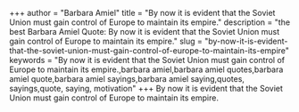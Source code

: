 +++
author = "Barbara Amiel"
title = "By now it is evident that the Soviet Union must gain control of Europe to maintain its empire."
description = "the best Barbara Amiel Quote: By now it is evident that the Soviet Union must gain control of Europe to maintain its empire."
slug = "by-now-it-is-evident-that-the-soviet-union-must-gain-control-of-europe-to-maintain-its-empire"
keywords = "By now it is evident that the Soviet Union must gain control of Europe to maintain its empire.,barbara amiel,barbara amiel quotes,barbara amiel quote,barbara amiel sayings,barbara amiel saying,quotes, sayings,quote, saying, motivation"
+++
By now it is evident that the Soviet Union must gain control of Europe to maintain its empire.
